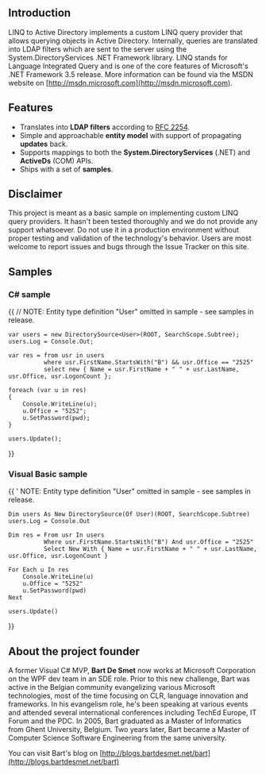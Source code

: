 ## Introduction
LINQ to Active Directory implements a custom LINQ query provider that allows querying objects in Active Directory. Internally, queries are translated into LDAP filters which are sent to the server using the System.DirectoryServices .NET Framework library. LINQ stands for Language Integrated Query and is one of the core features of Microsoft's .NET Framework 3.5 release. More information can be found via the MSDN website on [http://msdn.microsoft.com](http://msdn.microsoft.com).

## Features

* Translates into **LDAP filters** according to [RFC 2254](http://www.faqs.org/rfcs/rfc2254.html).
* Simple and approachable **entity model** with support of propagating **updates** back.
* Supports mappings to both the **System.DirectoryServices** (.NET) and **ActiveDs** (COM) APIs.
* Ships with a set of **samples**.

## Disclaimer

This project is meant as a basic sample on implementing custom LINQ query providers. It hasn't been tested thoroughly and we do not provide any support whatsoever. Do not use it in a production environment without proper testing and validation of the technology's behavior. Users are most welcome to report issues and bugs through the Issue Tracker on this site.

## Samples

### C# sample

{{
    // NOTE: Entity type definition "User" omitted in sample - see samples in release.

    var users = new DirectorySource<User>(ROOT, SearchScope.Subtree);
    users.Log = Console.Out;

    var res = from usr in users
              where usr.FirstName.StartsWith("B") && usr.Office == "2525"
              select new { Name = usr.FirstName + " " + usr.LastName, usr.Office, usr.LogonCount };

    foreach (var u in res)
    {
        Console.WriteLine(u);
        u.Office = "5252";
        u.SetPassword(pwd);
    }

    users.Update();
}}

### Visual Basic sample

{{
    ' NOTE: Entity type definition "User" omitted in sample - see samples in release.

    Dim users As New DirectorySource(Of User)(ROOT, SearchScope.Subtree)
    users.Log = Console.Out

    Dim res = From usr In users
              Where usr.FirstName.StartsWith("B") And usr.Office = "2525"
              Select New With { Name = usr.FirstName + " " + usr.LastName, usr.Office, usr.LogonCount }

    For Each u In res
        Console.WriteLine(u)
        u.Office = "5252"
        u.SetPassword(pwd)
    Next

    users.Update()
}}

## About the project founder

A former Visual C# MVP, **Bart De Smet** now works at Microsoft Corporation on the WPF dev team in an SDE role. Prior to this new challenge, Bart was active in the Belgian community evangelizing various Microsoft technologies, most of the time focusing on CLR, language innovation and frameworks. In his evangelism role, he's been speaking at various events and attended several international conferences including TechEd Europe, IT Forum and the PDC. In 2005, Bart graduated as a Master of Informatics from Ghent University, Belgium. Two years later, Bart became a Master of Computer Science Software Engineering from the same university.

You can visit Bart's blog on [http://blogs.bartdesmet.net/bart](http://blogs.bartdesmet.net/bart)
